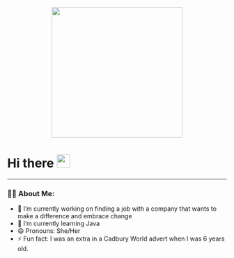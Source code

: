 <div id="header" align="center">
  <img 
    src="https://media.giphy.com/media/v1.Y2lkPTc5MGI3NjExMm5vMWlwbm9hbXFlZGhncTcwN3BzNWplY2o3d2JwYzAyMGYwd2gxYyZlcD12MV9pbnRlcm5hbF9naWZfYnlfaWQmY3Q9Zw/hpXdHPfFI5wTABdDx9/giphy.gif" 
    width="300"
  />
</div>
<div id="header" align="center">
  <img src="https://komarev.com/ghpvc/?username=mandarussell&style=flat-square&color=blue" alt=""/>
</div>
<h1>
  Hi there
  <img src="https://media.giphy.com/media/hvRJCLFzcasrR4ia7z/giphy.gif" width="30px"/>
</h1>

---

### :woman_technologist: About Me:

- 🔭 I’m currently working on finding a job with a company that wants to make a difference and embrace change
- 🌱 I’m currently learning Java
- 😄 Pronouns: She/Her
- ⚡ Fun fact: I was an extra in a Cadbury World advert when I was 6 years old.
